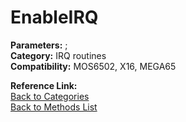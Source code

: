 # EnableIRQ

**Parameters:** ;  
**Category:** IRQ routines  
**Compatibility:** MOS6502, X16, MEGA65  

**Reference Link:**  
[Back to Categories](../categories/irq_routines.md)  
[Back to Methods List](../../SUMMARY.md)
